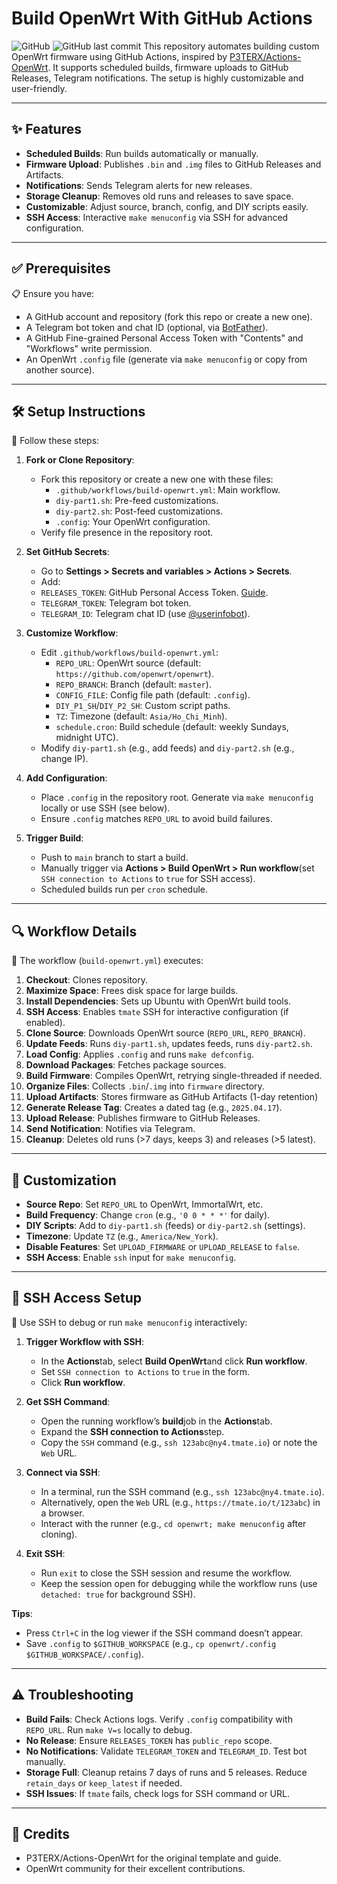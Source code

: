 # Build OpenWrt With GitHub Actions

![GitHub](https://img.shields.io/badge/license-MIT-blue.svg) ![GitHub last commit](https://img.shields.io/github/last-commit/hhai93/Build-OpenWrt-With-GitHub-Actions)
This repository automates building custom OpenWrt firmware using GitHub Actions, inspired by [P3TERX/Actions-OpenWrt](https://github.com/P3TERX/Actions-OpenWrt). It supports scheduled builds, firmware uploads to GitHub Releases, Telegram notifications. The setup is highly customizable and user-friendly.

---

## ✨ Features

-  **Scheduled Builds**: Run builds automatically or manually.
-  **Firmware Upload**: Publishes `.bin` and `.img` files to GitHub Releases and Artifacts.
-  **Notifications**: Sends Telegram alerts for new releases.
-  **Storage Cleanup**: Removes old runs and releases to save space.
-  **Customizable**: Adjust source, branch, config, and DIY scripts easily.
-  **SSH Access**: Interactive `make menuconfig` via SSH for advanced configuration.

---

## ✅ Prerequisites

📋 Ensure you have:

-  A GitHub account and repository (fork this repo or create a new one).
-  A Telegram bot token and chat ID (optional, via [BotFather](https://t.me/BotFather)).
-  A GitHub Fine-grained Personal Access Token with "Contents" and "Workflows" write permission.
-  An OpenWrt `.config` file (generate via `make menuconfig` or copy from another source).

---

## 🛠️ Setup Instructions

📝 Follow these steps:

1. **Fork or Clone Repository**:
   - Fork this repository or create a new one with these files:
     - `.github/workflows/build-openwrt.yml`: Main workflow.
     - `diy-part1.sh`: Pre-feed customizations.
     - `diy-part2.sh`: Post-feed customizations.
     - `.config`: Your OpenWrt configuration.
   - Verify file presence in the repository root.

2. **Set GitHub Secrets**:
   -  Go to **Settings > Secrets and variables > Actions > Secrets**.
   -  Add:
     - `RELEASES_TOKEN`: GitHub Personal Access Token. [Guide](https://docs.github.com/en/authentication/keeping-your-account-and-data-secure/creating-a-personal-access-token).
     - `TELEGRAM_TOKEN`: Telegram bot token.
     - `TELEGRAM_ID`: Telegram chat ID (use [@userinfobot](https://t.me/userinfobot)).

3. **Customize Workflow**:
   - Edit `.github/workflows/build-openwrt.yml`:
     - `REPO_URL`: OpenWrt source (default: `https://github.com/openwrt/openwrt`).
     - `REPO_BRANCH`: Branch (default: `master`).
     - `CONFIG_FILE`: Config file path (default: `.config`).
     - `DIY_P1_SH`/`DIY_P2_SH`: Custom script paths.
     - `TZ`: Timezone (default: `Asia/Ho_Chi_Minh`).
     - `schedule.cron`: Build schedule (default: weekly Sundays, midnight UTC).
   - Modify `diy-part1.sh` (e.g., add feeds) and `diy-part2.sh` (e.g., change IP).

4. **Add Configuration**:
   -  Place `.config` in the repository root. Generate via `make menuconfig` locally or use SSH (see below).
   -  Ensure `.config` matches `REPO_URL` to avoid build failures.

5. **Trigger Build**:
   -  Push to `main` branch to start a build.
   -  Manually trigger via **Actions > Build OpenWrt > Run workflow**(set `SSH connection to Actions` to `true` for SSH access).
   -  Scheduled builds run per `cron` schedule.

---

## 🔍 Workflow Details

🔧 The workflow (`build-openwrt.yml`) executes:

1. **Checkout**: Clones repository.
2. **Maximize Space**: Frees disk space for large builds.
3. **Install Dependencies**: Sets up Ubuntu with OpenWrt build tools.
4. **SSH Access**: Enables `tmate` SSH for interactive configuration (if enabled).
5. **Clone Source**: Downloads OpenWrt source (`REPO_URL`, `REPO_BRANCH`).
6. **Update Feeds**: Runs `diy-part1.sh`, updates feeds, runs `diy-part2.sh`.
7. **Load Config**: Applies `.config` and runs `make defconfig`.
8. **Download Packages**: Fetches package sources.
9. **Build Firmware**: Compiles OpenWrt, retrying single-threaded if needed.
10. **Organize Files**: Collects `.bin`/`.img` into `firmware` directory.
11. **Upload Artifacts**: Stores firmware as GitHub Artifacts (1-day retention)
12. **Generate Release Tag**: Creates a dated tag (e.g., `2025.04.17`).
13. **Upload Release**: Publishes firmware to GitHub Releases.
14. **Send Notification**: Notifies via Telegram.
15. **Cleanup**: Deletes old runs (>7 days, keeps 3) and releases (>5 latest).

---

## 🎨 Customization

- **Source Repo**: Set `REPO_URL` to OpenWrt, ImmortalWrt, etc.
- **Build Frequency**: Change `cron` (e.g., `'0 0 * * *'` for daily).
- **DIY Scripts**: Add to `diy-part1.sh` (feeds) or `diy-part2.sh` (settings).
- **Timezone**: Update `TZ` (e.g., `America/New_York`).
- **Disable Features**: Set `UPLOAD_FIRMWARE` or `UPLOAD_RELEASE` to `false`.
- **SSH Access**: Enable `ssh` input for `make menuconfig`.

---

## 🔐 SSH Access Setup

🔧 Use SSH to debug or run `make menuconfig` interactively:

1. **Trigger Workflow with SSH**:
   -  In the **Actions**tab, select **Build OpenWrt**and click **Run workflow**.
   -  Set `SSH connection to Actions` to `true` in the form.
   -  Click **Run workflow**.

2. **Get SSH Command**:
   -  Open the running workflow’s **build**job in the **Actions**tab.
   -  Expand the **SSH connection to Actions**step.
   -  Copy the `SSH` command (e.g., `ssh 123abc@ny4.tmate.io`) or note the `Web` URL.

3. **Connect via SSH**:
   -  In a terminal, run the SSH command (e.g., `ssh 123abc@ny4.tmate.io`).
   -  Alternatively, open the `Web` URL (e.g., `https://tmate.io/t/123abc`) in a browser.
   -  Interact with the runner (e.g., `cd openwrt; make menuconfig` after cloning).

4. **Exit SSH**:
   -  Run `exit` to close the SSH session and resume the workflow.
   -  Keep the session open for debugging while the workflow runs (use `detached: true` for background SSH).

**Tips**:
- Press `Ctrl+C` in the log viewer if the SSH command doesn’t appear.
- Save `.config` to `$GITHUB_WORKSPACE` (e.g., `cp openwrt/.config $GITHUB_WORKSPACE/.config`).

---

## ⚠️ Troubleshooting

- **Build Fails**: Check Actions logs. Verify `.config` compatibility with `REPO_URL`. Run `make V=s` locally to debug.
- **No Release**: Ensure `RELEASES_TOKEN` has `public_repo` scope.
- **No Notifications**: Validate `TELEGRAM_TOKEN` and `TELEGRAM_ID`. Test bot manually.
- **Storage Full**: Cleanup retains 7 days of runs and 5 releases. Reduce `retain_days` or `keep_latest` if needed.
- **SSH Issues**: If `tmate` fails, check logs for SSH command or URL.

---

## 🙌 Credits

- P3TERX/Actions-OpenWrt for the original template and guide.
- OpenWrt community for their excellent contributions.
